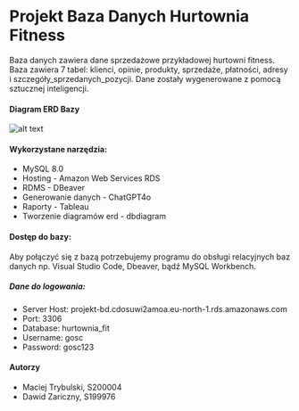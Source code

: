 # Projekt Baza Danych Hurtownia Fitness
Baza danych zawiera dane sprzedażowe przykładowej hurtowni fitness. Baza zawiera 7 tabel: klienci, opinie, produkty, sprzedaże, płatności, adresy i szczegóły_sprzedanych_pozycji. Dane zostały wygenerowane z pomocą sztucznej inteligencji.
#### Diagram ERD Bazy
![alt text](https://github.com/[Bjaly]/[Projekt_BD]/blob/[maibn]/Diagram_ERD.png?raw=true)
#### Wykorzystane narzędzia:
  * MySQL 8.0
  * Hosting - Amazon Web Services RDS
  * RDMS - DBeaver    
  * Generowanie danych - ChatGPT4o
  * Raporty - Tableau
  * Tworzenie diagramów erd - dbdiagram

#### Dostęp do bazy:
 Aby połączyć się z bazą potrzebujemy programu do obsługi relacyjnych baz danych np. Visual Studio Code, Dbeaver, bądź  MySQL Workbench.  
  ##### Dane do logowania:
   * Server Host:   projekt-bd.cdosuwi2amoa.eu-north-1.rds.amazonaws.com
   * Port: 3306
   * Database: hurtownia_fit
   * Username: gosc
   * Password: gosc123
#### Autorzy
 * Maciej Trybulski, S200004
 * Dawid Zariczny, S199976
